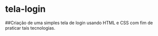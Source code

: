 # tela-login
##Criação de uma simples tela de login usando HTML e CSS com fim de praticar tais tecnologias.
